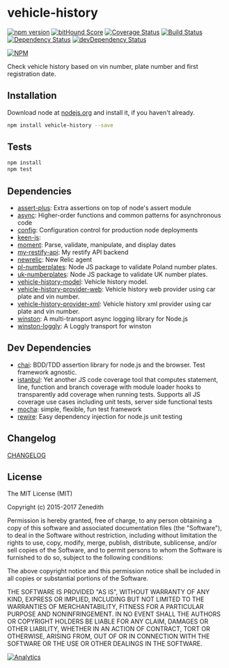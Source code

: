 # vehicle-history
[![npm version](https://badge.fury.io/js/vehicle-history.svg)](http://badge.fury.io/js/vehicle-history)
[![bitHound Score](https://www.bithound.io/github/vehicle-history/npm-vehicle-history/badges/score.svg)](https://www.bithound.io/github/vehicle-history/npm-vehicle-history)
[![Coverage Status](https://coveralls.io/repos/vehicle-history/npm-vehicle-history/badge.png?branch=master)](https://coveralls.io/r/vehicle-history/npm-vehicle-history?branch=master)
[![Build Status](https://travis-ci.org/vehicle-history/npm-vehicle-history.svg?branch=master)](https://travis-ci.org/vehicle-history/npm-vehicle-history)
[![Dependency Status](https://david-dm.org/vehicle-history/npm-vehicle-history.svg)](https://david-dm.org/vehicle-history/npm-vehicle-history)
[![devDependency Status](https://david-dm.org/vehicle-history/npm-vehicle-history/dev-status.svg)](https://david-dm.org/vehicle-history/npm-vehicle-history#info=devDependencies)

[![NPM](https://nodei.co/npm/vehicle-history.png?downloads=true&stars=true)](https://nodei.co/npm/vehicle-history/)

Check vehicle history based on vin number, plate number and first registration date.

## Installation

Download node at [nodejs.org](http://nodejs.org) and install it, if you haven't already.

```sh
npm install vehicle-history --save
```


## Tests

```sh
npm install
npm test
```

## Dependencies

- [assert-plus](https://github.com/mcavage/node-assert-plus): Extra assertions on top of node&#39;s assert module
- [async](https://github.com/caolan/async): Higher-order functions and common patterns for asynchronous code
- [config](https://github.com/lorenwest/node-config): Configuration control for production node deployments
- [keen-js](https://github.com/keen/keen-js):
- [moment](https://github.com/moment/moment): Parse, validate, manipulate, and display dates
- [my-restify-api](https://github.com/Zenedith/npm-my-restify-api): My restify API backend
- [newrelic](https://github.com/newrelic/node-newrelic): New Relic agent
- [pl-numberplates](https://github.com/Zenedith/npm-pl-numberplates): Node JS package to validate Poland number plates.
- [uk-numberplates](https://github.com/CapitalReg/uk-numberplates): Node JS package to validate UK number plates.
- [vehicle-history-model](https://github.com/vehicle-history/npm-vehicle-history-model): Vehicle history model.
- [vehicle-history-provider-web](https://github.com/vehicle-history/npm-vehicle-history-provider-web): Vehicle history web provider using car plate and vin number.
- [vehicle-history-provider-xml](https://github.com/vehicle-history/npm-vehicle-history-provider-xml): Vehicle history xml provider using car plate and vin number.
- [winston](https://github.com/winstonjs/winston): A multi-transport async logging library for Node.js
- [winston-loggly](https://github.com/indexzero/winston-loggly): A Loggly transport for winston

## Dev Dependencies

- [chai](https://github.com/chaijs/chai): BDD/TDD assertion library for node.js and the browser. Test framework agnostic.
- [istanbul](https://github.com/gotwarlost/istanbul): Yet another JS code coverage tool that computes statement, line, function and branch coverage with module loader hooks to transparently add coverage when running tests. Supports all JS coverage use cases including unit tests, server side functional tests
- [mocha](https://github.com/mochajs/mocha): simple, flexible, fun test framework
- [rewire](https://github.com/jhnns/rewire): Easy dependency injection for node.js unit testing


## Changelog

[CHANGELOG](CHANGELOG.md)


## License
The MIT License (MIT)

Copyright (c) 2015-2017 Zenedith

Permission is hereby granted, free of charge, to any person obtaining a copy
of this software and associated documentation files (the "Software"), to deal
in the Software without restriction, including without limitation the rights
to use, copy, modify, merge, publish, distribute, sublicense, and/or sell
copies of the Software, and to permit persons to whom the Software is
furnished to do so, subject to the following conditions:

The above copyright notice and this permission notice shall be included in all
copies or substantial portions of the Software.

THE SOFTWARE IS PROVIDED "AS IS", WITHOUT WARRANTY OF ANY KIND, EXPRESS OR
IMPLIED, INCLUDING BUT NOT LIMITED TO THE WARRANTIES OF MERCHANTABILITY,
FITNESS FOR A PARTICULAR PURPOSE AND NONINFRINGEMENT. IN NO EVENT SHALL THE
AUTHORS OR COPYRIGHT HOLDERS BE LIABLE FOR ANY CLAIM, DAMAGES OR OTHER
LIABILITY, WHETHER IN AN ACTION OF CONTRACT, TORT OR OTHERWISE, ARISING FROM,
OUT OF OR IN CONNECTION WITH THE SOFTWARE OR THE USE OR OTHER DEALINGS IN THE
SOFTWARE.

[![Analytics](https://ga-beacon.appspot.com/UA-73556414-1/npm-vehicle-history/readme?pixel)](https://github.com/vehicle-history/npm-vehicle-history)

